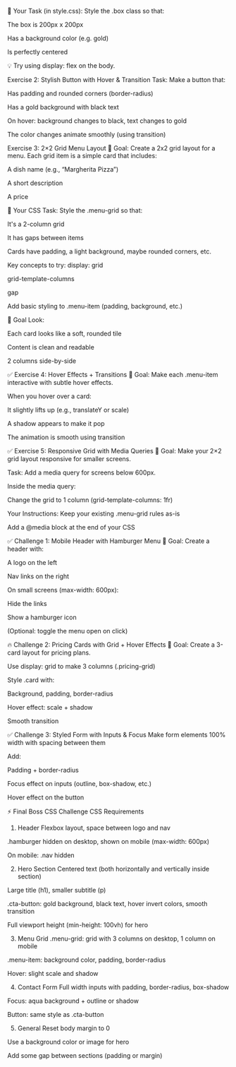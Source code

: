 🎨 Your Task (in style.css):
Style the .box class so that:

The box is 200px x 200px

Has a background color (e.g. gold)

Is perfectly centered

💡 Try using display: flex on the body.


Exercise 2: Stylish Button with Hover & Transition
Task:
Make a button that:

Has padding and rounded corners (border-radius)

Has a gold background with black text

On hover: background changes to black, text changes to gold

The color changes animate smoothly (using transition)

Exercise 3: 2×2 Grid Menu Layout
🎯 Goal:
Create a 2x2 grid layout for a menu.
Each grid item is a simple card that includes:

A dish name (e.g., “Margherita Pizza”)

A short description

A price

🎨 Your CSS Task:
Style the .menu-grid so that:

It's a 2-column grid

It has gaps between items

Cards have padding, a light background, maybe rounded corners, etc.

Key concepts to try:
display: grid

grid-template-columns

gap

Add basic styling to .menu-item (padding, background, etc.)

🎯 Goal Look:

Each card looks like a soft, rounded tile

Content is clean and readable

2 columns side-by-side

✅ Exercise 4: Hover Effects + Transitions
🎯 Goal:
Make each .menu-item interactive with subtle hover effects.

When you hover over a card:

It slightly lifts up (e.g., translateY or scale)

A shadow appears to make it pop

The animation is smooth using transition


✅ Exercise 5: Responsive Grid with Media Queries
🎯 Goal:
Make your 2×2 grid layout responsive for smaller screens.

Task:
Add a media query for screens below 600px.

Inside the media query:

Change the grid to 1 column (grid-template-columns: 1fr)

Your Instructions:
Keep your existing .menu-grid rules as-is

Add a @media block at the end of your CSS



✅ Challenge 1: Mobile Header with Hamburger Menu
🎯 Goal:
Create a header with:

A logo on the left

Nav links on the right

On small screens (max-width: 600px):

Hide the links

Show a hamburger icon

(Optional: toggle the menu open on click)

🔥 Challenge 2: Pricing Cards with Grid + Hover Effects
🎯 Goal:
Create a 3-card layout for pricing plans.

Use display: grid to make 3 columns (.pricing-grid)

Style .card with:

Background, padding, border-radius

Hover effect: scale + shadow

Smooth transition

✅ Challenge 3: Styled Form with Inputs & Focus
Make form elements 100% width with spacing between them

Add:

Padding + border-radius

Focus effect on inputs (outline, box-shadow, etc.)

Hover effect on the button



⚡ Final Boss CSS Challenge
CSS Requirements
1. Header
Flexbox layout, space between logo and nav

.hamburger hidden on desktop, shown on mobile (max-width: 600px)

On mobile: .nav hidden

2. Hero Section
Centered text (both horizontally and vertically inside section)

Large title (h1), smaller subtitle (p)

.cta-button: gold background, black text, hover invert colors, smooth transition

Full viewport height (min-height: 100vh) for hero

3. Menu Grid
.menu-grid: grid with 3 columns on desktop, 1 column on mobile

.menu-item: background color, padding, border-radius

Hover: slight scale and shadow

4. Contact Form
Full width inputs with padding, border-radius, box-shadow

Focus: aqua background + outline or shadow

Button: same style as .cta-button

5. General
Reset body margin to 0

Use a background color or image for hero

Add some gap between sections (padding or margin)
